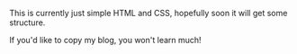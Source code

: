 This is currently just simple HTML and CSS, hopefully soon it will get some structure.

If you'd like to copy my blog, you won't learn much!
